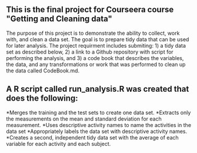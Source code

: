## This is the final project for Courseera course "Getting and Cleaning data"
The purpose of this project is to demonstrate the ability to collect, work with, and clean a data set. The goal is to prepare tidy data that can be used for later analysis. The project requirment includes submiting: 1) a tidy data set as described below, 2) a link to a Github repository with script for performing the analysis, and 3) a code book that describes the variables, the data, and any transformations or work that was performed to clean up the data called CodeBook.md.

## A R script called run_analysis.R was created that does the following: 
*Merges the training and the test sets to create one data set.
*Extracts only the measurements on the mean and standard deviation for each measurement. 
*Uses descriptive activity names to name the activities in the data set
*Appropriately labels the data set with descriptive activity names. 
*Creates a second, independent tidy data set with the average of each variable for each activity and each subject.
